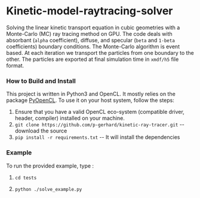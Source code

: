 # Kinetic-model-raytracing-solver
Solving the linear kinetic transport equation in cubic geometries with a Monte-Carlo (MC) ray 
tracing method on GPU. The code deals with absorbant (`alpha` coefficient), diffuse, and specular (`beta` and `1-beta` coefficients) boundary conditions.
The Monte-Carlo algorithm is event based. At each iteration we transport the particles from one boundary to the other. 
The particles are exported at final simulation time in `xmdf/h5` file format.

### How to Build and Install
This project is written in Python3 and OpenCL. It mostly relies on the package [PyOpenCL](https://github.com/inducer/pyopencl "PyOpenCL").
To use it on your host system, follow the steps:
1. Ensure that you have a valid OpenCL eco-system (compatible driver, header, compiler) installed on your machine.
2. `git clone https://github.com/p-gerhard/kinetic-ray-tracer.git` -- download the source
3. `pip install -r requirements.txt` -- It will install the dependencies

### Example
To run the provided example, type :
1. `cd tests`

2. `python ./solve_example.py`
